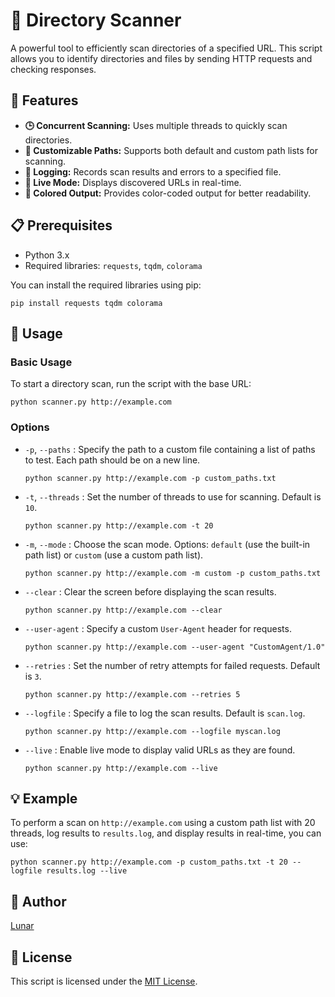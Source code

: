 # 📂 Directory Scanner

A powerful tool to efficiently scan directories of a specified URL. This script allows you to identify directories and files by sending HTTP requests and checking responses.

## 🔧 Features

- **🕒 Concurrent Scanning:** Uses multiple threads to quickly scan directories.
- **🔄 Customizable Paths:** Supports both default and custom path lists for scanning.
- **📝 Logging:** Records scan results and errors to a specified file.
- **🔴 Live Mode:** Displays discovered URLs in real-time.
- **🎨 Colored Output:** Provides color-coded output for better readability.

## 📋 Prerequisites

- Python 3.x
- Required libraries: `requests`, `tqdm`, `colorama`

You can install the required libraries using pip:

`pip install requests tqdm colorama`

## 🚀 Usage

### Basic Usage

To start a directory scan, run the script with the base URL:

`python scanner.py http://example.com`

### Options

- `-p`, `--paths` : Specify the path to a custom file containing a list of paths to test. Each path should be on a new line.

  `python scanner.py http://example.com -p custom_paths.txt`

- `-t`, `--threads` : Set the number of threads to use for scanning. Default is `10`.

  `python scanner.py http://example.com -t 20`

- `-m`, `--mode` : Choose the scan mode. Options: `default` (use the built-in path list) or `custom` (use a custom path list).

  `python scanner.py http://example.com -m custom -p custom_paths.txt`

- `--clear` : Clear the screen before displaying the scan results.

  `python scanner.py http://example.com --clear`

- `--user-agent` : Specify a custom `User-Agent` header for requests.

  `python scanner.py http://example.com --user-agent "CustomAgent/1.0"`

- `--retries` : Set the number of retry attempts for failed requests. Default is `3`.

  `python scanner.py http://example.com --retries 5`

- `--logfile` : Specify a file to log the scan results. Default is `scan.log`.

  `python scanner.py http://example.com --logfile myscan.log`

- `--live` : Enable live mode to display valid URLs as they are found.

  `python scanner.py http://example.com --live`

## 💡 Example

To perform a scan on `http://example.com` using a custom path list with 20 threads, log results to `results.log`, and display results in real-time, you can use:

`python scanner.py http://example.com -p custom_paths.txt -t 20 --logfile results.log --live`

## 👤 Author

[Lunar](https://github.com/Luunarr/ccdir)

## 📜 License

This script is licensed under the [MIT License](LICENSE).
